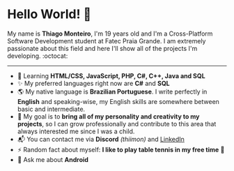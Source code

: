 # Hello World! 👋

My name is **Thiago Monteiro**, I'm 19 years old and I'm a Cross-Platform Software Development student at Fatec Praia Grande. I am extremely passionate about this field and here I'll show all of the projects I'm developing. :octocat:

---

- 🌱 Learning **HTML/CSS, JavaScript, PHP, C#, C++, Java and SQL**
- ✨ My preferred languages right now are **C#** and **SQL**
- 🌎 My native language is **Brazilian Portuguese**. I write perfectly in **English** and speaking-wise, my English skills are somewhere between basic and intermediate.
- 🎯 My goal is to **bring all of my personality and creativity to my projects**, so I can grow professionally and contribute to this area that always interested me since I was a child.
- 📬 You can contact me via **Discord** *(thiimon)* and <a href="https://www.linkedin.com/in/thiimon">LinkedIn</a>
- ⚡ Random fact about myself: **I like to play table tennis in my free time** 🏓
- 💬 Ask me about **Android**

